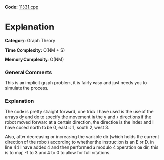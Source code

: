 **Code:** [11831.cpp](./11831.cpp)

# Explanation

**Category:** Graph Theory

**Time Complexity:** O(NM + S)

**Memory Complexity:** O(NM)

### General Comments

This is an implicit graph problem, it is fairly easy and just needs you to simulate the process.

### Explanation

The code is pretty straight forward, one trick I have used is the use of the arrays dy and dx to specify the movement in the y and x directions if the robot moved forward at a certain direction, the direction is the index and I have coded north to be 0, east is 1, south 2, west 3.

Also, after decreasing or increasing the variable dir (which holds the current direction of the robot) according to whether the instruction is an E or D, in line 44 I have added 4 and then performed a modulo 4 operation on dir, this is to map -1 to 3 and 4 to 0 to allow for full rotations.
